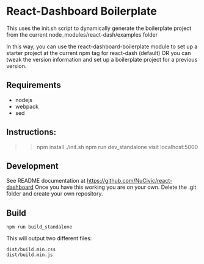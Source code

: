 # React-Dashboard Boilerplate
This uses the init.sh script to dynamically generate the boilerplate project from the current node_modules/react-dash/examples folder

In this way, you can use the react-dashboard-boilerplate module to set up a starter project at the current npm tag for react-dash (default) OR you can tweak the version information and set up a boilerplate project for a previous version.

## Requirements
- nodejs
- webpack
- sed

## Instructions:
>> npm install
>> ./init.sh
>> npm run dev_standalone
>> visit localhost:5000

## Development
See README documentation at https://github.com/NuCivic/react-dashboard
Once you have this working you are on your own. Delete the .git folder and create your own repository. 

## Build
```
npm run build_standalone
```

This will output two different files: 

```
dist/build.min.css
dist/build.min.js
```

